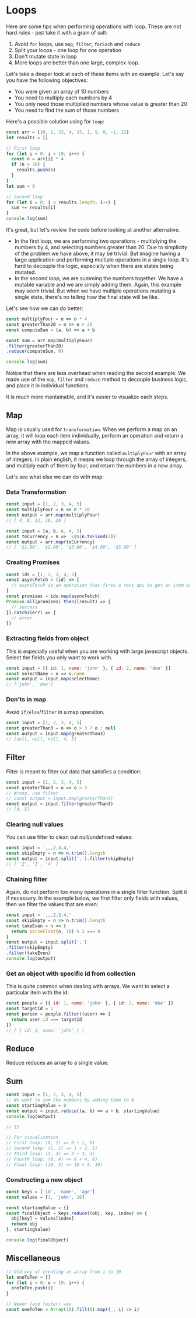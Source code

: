 # Loops

Here are some tips when performing operations with loop. These are not hard rules - just take it with a grain of salt:

1. Avoid `for` loops, use `map`, `filter`, `forEach` and `reduce`
2. Split your loops - one loop for one operation
3. Don't mutate state in loop
4. More loops are better than one large, complex loop. 


Let's take a deeper look at each of these items with an example. Let's say you have the following objectives:

- You were given an array of 10 numbers
- You need to multiply each numbers by 4
- You only need those multiplied numbers whose value is greater than 20
- You need to find the sum of those numbers

Here's a possible solution using for `loop`:

```javascript
const arr = [10, 2, 33, 4, 15, 1, 9, 0, -1, 22]
let results = []

// First loop
for (let i = 0; i < 10; i++) {
  const n = arr[i] * 4
  if (n > 20) {
    results.push(n)
  }
}
let sum = 0

// Second loop
for (let i = 0; i < results.length; i++) {
  sum += results[i]
}
console.log(sum)
```

It's great, but let's review the code before looking at another alternative.

- In the first loop, we are performing two operations - multiplying the numbers by 4, and selecting numbers greater than 20. Due to simplicity of the problem we have above, it may be trivial. But imagine having a large application and performing multiple operations in a single loop. It's hard to decouple the logic, especially when there are states being mutated.
- In the second loop, we are summing the numbers together. We have a mutable variable and we are simply adding them. Again, this example may seem trivial. But when we have multiple operations mutating a single state, there's no telling how the final state will be like.

Let's see how we can do better:

```javascript
const multiplyFour = n => n * 4
const greaterThan20 = n => n > 20
const computeSum = (a, b) => a + b

const sum = arr.map(multiplyFour)
.filter(greaterThan20)
.reduce(computeSum, 0)

console.log(sum)
```

Notice that there are less overhead when reading the second example. We made use of the `map`, `filter` and `reduce` method
to decouple business logic, and place it in individual functions. 

It is much more mantainable, and it's easier to visualize each steps.

## Map

Map is usually used for `transformation`. When we perform a map on an array, it will loop each item individually, perform an operation and return a new array with the mapped values.

In the above example, we map a function called `multiplyFour` with an array of integers. In plain english, it means we loop through the array of integers, and multiply each of them by four, and return the numbers in a new array. 

Let's see what else we can do with map:

### Data Transformation
```javascript
const input = [1, 2, 3, 4, 5]
const multiplyFour = n => n * 10
const output = arr.map(multiplyFour)
// [ 4, 8, 12, 16, 20 ]
```

```javascript
const input = [a, b, c, 4, 5]
const toCurrency = n => `\$${n.toFixed(2)}`
const output = arr.map(toCurrency)
// [ '$1.00', '$2.00', '$3.00', '$4.00', '$5.00' ]
```

### Creating Promises

```javascript
const ids = [1, 2, 3, 4, 5]
const asyncFetch = (id) => {
  // asyncFetch is an operation that fires a rest api to get an item based on the id
}
const promises = ids.map(asyncFetch)
Promise.all(promises).then((result) => {
  // success
}).catch((err) => {
  // error
})
```

### Extracting fields from object

This is especially useful when you are working with large javascript objects. Select the fields you only want to work with.
```javascript
const input = [{ id: 1, name: 'john' }, { id: 2, name: 'doe' }]
const selectName = o => o.name
const output = input.map(selectName)
// ['john', 'doe']
```

### Don'ts in map

Avoid `if/else`/`filter` in a map operation.
```javascript
const input = [1, 2, 3, 4, 5]
const greaterThan3 = o => o > 3 ? o : null
const output = input.map(greaterThan3)
// [null, null, null, 4, 5]
```

## Filter

Filter is meant to filter out data that satisfies a condition:
```javascript
const input = [1, 2, 3, 4, 5]
const greaterThan3 = o => o > 3
// Wrong, use filter
// const output = input.map(greaterThan3)
const output = input.filter(greaterThan3)
// [4, 5]
```

### Clearing null values

You can use filter to clean out null/undefined values:
```javascript
const input = ',,,2,3,4,'
const skipEmpty = n => n.trim().length
const output = input.split(',').filter(skipEmpty)
// [ '2', '3', '4' ]
```

### Chaining filter

Again, do not perform too many operations in a single filter function. Split it if necessary. In the example below, we first filter only fields with values, then we filter the values that are even:

```javascript
const input = ',,,2,3,4,'
const skipEmpty = n => n.trim().length
const takeEven = n => {
  return parseFloat(n, 10) % 2 === 0
}
const output = input.split(',')
.filter(skipEmpty)
.filter(takeEven)
console.log(output)
```

### Get an object with specific id from collection

This is quite common when dealing with arrays. We want to select a particular item with the id:

```javascript
const people = [{ id: 1, name: 'john' }, { id: 2, name: 'doe' }]
const targetId = 1
const person = people.filter((user) => {
  return user.id === targetId
})
// [ { id: 1, name: 'john' } ]
```

## Reduce

Reduce reduces an array to a single value. 

## Sum
```javascript
const input = [1, 2, 3, 4, 5]
// We want to sum the numbers by adding them to 0
const startingValue = 0
const output = input.reduce((a, b) => a + b, startingValue)
console.log(output)

// 15

// For visualization
// First loop: (0, 1) => 0 + 1, 0)
// Second loop: (1, 2) => 1 + 2, 1)
// Third loop: (3, 3) => 3 + 3, 3)
// Fourth loop: (6, 4) => 6 + 4, 6)
// Final loop: (10, 5) => 10 + 5, 10)
```

### Constructing a new object

```javascript
const keys = ['id', 'name', 'age']
const values = [1, 'john', 10]

const startingValue = {}
const finalObject = keys.reduce((obj, key, index) => {
  obj[key] = values[index]
  return obj
}, startingValue)

console.log(finalObject)
```

## Miscellaneous

```javascript
// Old way of creating an array from 1 to 10
let oneToTen = []
for (let i = 0; o < 10; i++) {
  oneToTen.push(i)
}

// Newer (and faster) way
const oneToTen = Array(10).fill(0).map((_, i) => i)
```
